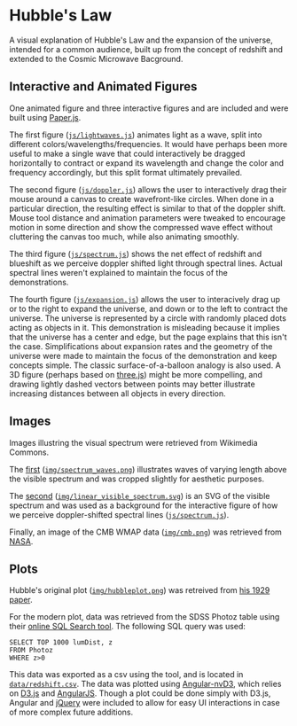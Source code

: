 # Hubble's Law
A visual explanation of Hubble's Law and the expansion of the universe, intended for a common audience, built up from the concept of redshift and extended to the Cosmic Microwave Bacground.

## Interactive and Animated Figures
One animated figure and three interactive figures and  are included and were built using [Paper.js](http://paperjs.org/).  

The first figure ([`js/lightwaves.js`](js/lightwaves.js)) animates light as a wave, split into different colors/wavelengths/frequencies. It would have perhaps been more useful to make a single wave that could interactively be dragged horizontally to contract or expand its wavelength and change the color and frequency accordingly, but this split format ultimately prevailed.  

The second figure ([`js/doppler.js`](js/doppler.js)) allows the user to interactively drag their mouse around a canvas to create wavefront-like circles. When done in a particular direction, the resulting effect is similar to that of the doppler shift. Mouse tool distance and animation parameters were tweaked to encourage motion in some direction and show the compressed wave effect without cluttering the canvas too much, while also animating smoothly.  

The third figure ([`js/spectrum.js`](js/spectrum.js)) shows the net effect of redshift and blueshift as we perceive doppler shifted light through spectral lines. Actual spectral lines weren't explained to maintain the focus of the demonstrations.  

The fourth figure ([`js/expansion.js`](js/expansion.js)) allows the user to interacively drag up or to the right to expand the universe, and down or to the left to contract the universe. The universe is represented by a circle with randomly placed dots acting as objects in it. This demonstration is misleading because it implies that the universe has a center and edge, but the page explains that this isn't the case. Simplifications about expansion rates and the geometry of the universe were made to maintain the focus of the demonstration and keep concepts simple. The classic surface-of-a-balloon analogy is also used. A 3D figure (perhaps based on [three.js](http://threejs.org/)) might be more compelling, and drawing lightly dashed vectors between points may better illustrate increasing distances between all objects in every direction.

## Images
Images illustring the visual spectrum were retrieved from Wikimedia Commons.  

The [first](https://commons.wikimedia.org/wiki/Category:Visible_spectrum#/media/File:Spectre_detail.png) ([`img/spectrum_waves.png`](img/spectrum_waves.png)) illustrates waves of varying length above the visible spectrum and was cropped slightly for aesthetic purposes.  

The [second](https://commons.wikimedia.org/wiki/File:Linear_visible_spectrum.svg) ([`img/linear_visible_spectrum.svg`](img/linear_visible_spectrum.svg)) is an SVG of the visible spectrum and was used as a background for the interactive figure of how we perceive doppler-shifted spectral lines ([`js/spectrum.js`](js/spectrum.js)).  

Finally, an image of the CMB WMAP data ([`img/cmb.png`](img/cmb.png)) was retrieved from [NASA](http://map.gsfc.nasa.gov/media/121238/index.html).

## Plots
Hubble's original plot ([`img/hubbleplot.png`](img/hubbleplot.png)) was retreived from [his 1929 paper](http://adsabs.harvard.edu/cgi-bin/nph-bib_query?bibcode=1929PNAS...15..168H).  

For the modern plot, data was retrieved from the SDSS Photoz table using their [online SQL Search tool](http://skyserver.sdss.org/dr12/en/tools/search/sql.aspx). The following SQL query was used:
```
SELECT TOP 1000 lumDist, z 
FROM Photoz
WHERE z>0
```
This data was exported as a csv using the tool, and is located in [`data/redshift.csv`](data/redshift.csv). The data was plotted using [Angular-nvD3](https://krispo.github.io/angular-nvd3/), which relies on [D3.js](http://d3js.org/) and [AngularJS](https://angularjs.org/). Though a plot could be done simply with D3.js, Angular and [jQuery](https://jquery.org/) were included to allow for easy UI interactions in case of more complex future additions.
